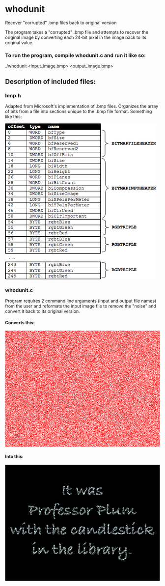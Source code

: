 # whodunit
Recover "corrupted" .bmp files back to original version

The program takes a "corrupted" .bmp file and attempts to recover the original image by converting each 24-bit pixel in the image back to its original value.

### To run the program, compile whodunit.c and run it like so:

./whodunit <input_image.bmp> <output_image.bmp>

## Description of included files:

### bmp.h
Adapted from Microsoft's implementation of .bmp files. Organizes the array of bits from a file into sections unique to the .bmp file format. Something like this:

<img src="bitMapDiagram.png">

### whodunit.c
Program requires 2 command line arguments (input and output file names) from the user and reformats the input image file to remove the "noise" and convert it back to its original version.

#### Converts this:

<img src="clue.bmp">


#### Into this:

<img src="verdict.bmp">

